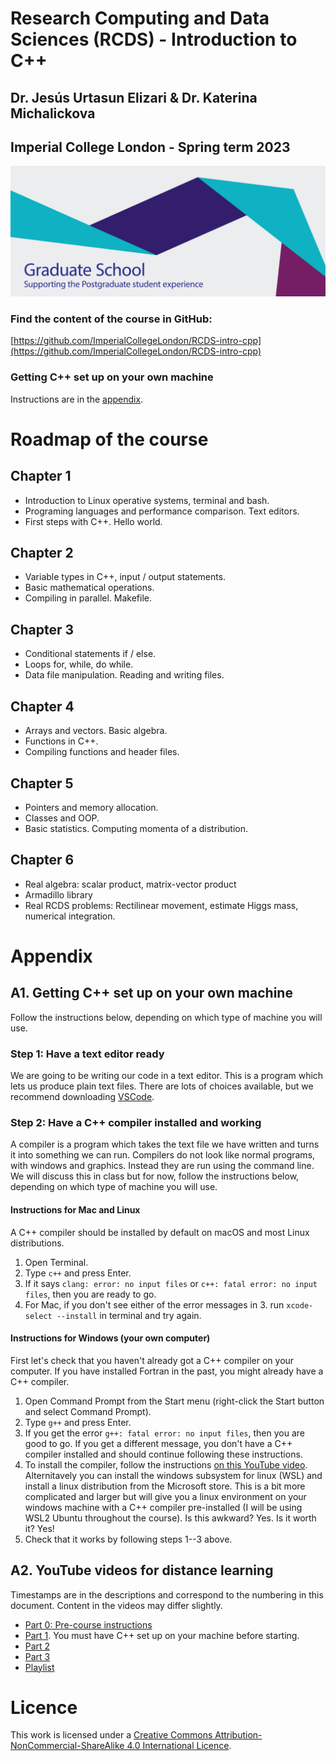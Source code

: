 # Research Computing and Data Sciences (RCDS) - Introduction to C++

## Dr. Jesús Urtasun Elizari & Dr. Katerina Michalickova

## Imperial College London - Spring term 2023

<img src="/readme-images/grad-school-logo.png">

### Find the content of the course in GitHub:
[https://github.com/ImperialCollegeLondon/RCDS-intro-cpp](https://github.com/ImperialCollegeLondon/RCDS-intro-cpp)

### Getting C++ set up on your own machine
Instructions are in the [appendix](#appendix).

# Roadmap of the course

## Chapter 1

- Introduction to Linux operative systems, terminal and bash.
- Programing languages and performance comparison. Text editors.
- First steps with C++. Hello world.

## Chapter 2

- Variable types in C++, input / output statements.
- Basic mathematical operations.
- Compiling in parallel. Makefile.

## Chapter 3

- Conditional statements if / else.
- Loops for, while, do while.
- Data file manipulation. Reading and writing files.

## Chapter 4

- Arrays and vectors. Basic algebra.
- Functions in C++.
- Compiling functions and header files.

## Chapter 5

- Pointers and memory allocation.
- Classes and OOP.
- Basic statistics. Computing momenta of a distribution.

## Chapter 6

- Real algebra: scalar product, matrix-vector product
- Armadillo library
- Real RCDS problems: Rectilinear movement, estimate Higgs mass, numerical integration.

# Appendix

## A1. Getting C++ set up on your own machine
Follow the instructions below, depending on which type of machine you will use.

### Step 1: Have a text editor ready
We are going to be writing our code in a text editor. This is a program which lets us produce plain text files. There are lots of choices available, but we recommend downloading [VSCode](https://code.visualstudio.com/).

### Step 2: Have a C++ compiler installed and working
A compiler is a program which takes the text file we have written and turns it into something we can run. Compilers do not look like normal programs, with windows and graphics. Instead they are run using the command line. We will discuss this in class but for now, follow the instructions below, depending on which type of machine you will use.

#### Instructions for Mac and Linux
A C++ compiler should be installed by default on macOS and most Linux distributions.

1. Open Terminal.
2. Type `c++` and press Enter.
3. If it says `clang: error: no input files` or `c++: fatal error: no input files`, then you are ready to go.
4. For Mac, if you don't see either of the error messages in 3. run `xcode-select --install` in terminal and try again.

#### Instructions for Windows (your own computer)
First let's check that you haven't already got a C++ compiler on your computer. If you have installed Fortran in the past, you might already have a C++ compiler.

1. Open Command Prompt from the Start menu (right-click the Start button and select Command Prompt).
2. Type `g++` and press Enter.
3. If you get the error `g++: fatal error: no input files`, then you are good to go. If you get a different message, you don't have a C++ compiler installed and should continue following these instructions.
4. To install the compiler, follow the instructions [on this YouTube video](https://www.youtube.com/watch?v=jfVqzNU3gPg).  Alternitavely you can install the windows subsystem for linux (WSL) and install a linux distribution from the Microsoft store. This is a bit more complicated and larger but will give you a linux environment on your windows machine with a C++ compiler pre-installed (I will be using WSL2 Ubuntu throughout the course). Is this awkward? Yes. Is it worth it? Yes!
5. Check that it works by following steps 1--3 above.


## A2. YouTube videos for distance learning
Timestamps are in the descriptions and correspond to the numbering in this document. Content in the videos may differ slightly. 
* [Part 0: Pre-course instructions](https://www.youtube.com/watch?v=fk4msOijTtU)
* [Part 1](https://youtu.be/wGOPWMY80lw). You must have C++ set up on your machine before starting.
* [Part 2](https://www.youtube.com/watch?v=4xHiVH4_XGo)
* [Part 3](https://www.youtube.com/watch?v=qCHm1EjD-JI)
* [Playlist](https://www.youtube.com/playlist?list=PLcRp2oAQBugtTRlYYarxVyrtwDHS5Mtiw)

# Licence
This work is licensed under a [Creative Commons Attribution-NonCommercial-ShareAlike 4.0 International Licence](http://creativecommons.org/licenses/by-nc-sa/4.0/).